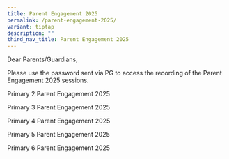 ```yaml
---
title: Parent Engagement 2025
permalink: /parent-engagement-2025/
variant: tiptap
description: ""
third_nav_title: Parent Engagement 2025
---
```

<p>Dear Parents/Guardians,</p>
<p>Please use the password sent via PG to access the recording of the Parent
Engagement 2025 sessions.</p>
<p></p>
<p>Primary 2 Parent Engagement 2025</p>
<p>Primary 3 Parent Engagement 2025</p>
<p>Primary 4 Parent Engagement 2025</p>
<p>Primary 5 Parent Engagement 2025</p>
<p>Primary 6 Parent Engagement 2025</p>